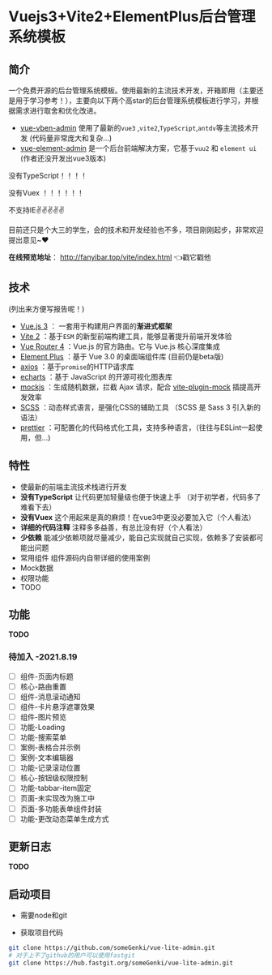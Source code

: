 # Vuejs3+Vite2+ElementPlus后台管理系统模板

## 简介

一个免费开源的后台管理系统模板。使用最新的主流技术开发，开箱即用（主要还是用于学习参考！），主要向以下两个高star的后台管理系统模板进行学习，并根据需求进行取舍和优化改进。

- [vue-vben-admin](https://github.com/anncwb/vue-vben-admin)  使用了最新的`vue3`
  ,`vite2`,`TypeScript`,`antdv`等主流技术开发 (代码量非常庞大和复杂...)
- [vue-element-admin](https://github.com/PanJiaChen/vue-element-admin)
  是一个后台前端解决方案，它基于`vuu2` 和 `element ui`  (作者还没开发出vue3版本)

没有TypeScript！！！！

没有Vuex ！！！！！！

不支持IE:v::v::v::v::v:

目前还只是个大三的学生，会的技术和开发经验也不多，项目刚刚起步，非常欢迎提出意见~:heart:

**在线预览地址**： http://fanyibar.top/vite/index.html   👈戳它戳他

## 技术

(列出来方便写报告呢！)

- [Vue.js 3](https://v3.cn.vuejs.org/) ： 一套用于构建用户界面的**渐进式框架**
- [Vite 2](https://cn.vitejs.dev/) ：基于`ESM` 的新型前端构建工具，能够显著提升前端开发体验
- [Vue Router 4](https://next.router.vuejs.org/zh/) ：Vue.js 的官方路由。它与 Vue.js
  核心深度集成
- [Element Plus](https://element-plus.gitee.io/) ：基于 Vue 3.0 的桌面端组件库 (目前仍是beta版)
- [axios](https://echarts.apache.org/zh/index.html) ：基于`promise`的HTTP请求库
- [echarts](https://axios-http.com/zh/) ：基于 JavaScript 的开源可视化图表库
- [mockjs](http://mockjs.com/) ：生成随机数据，拦截 Ajax
  请求，配合 [vite-plugin-mock](https://github.com/anncwb/vite-plugin-mock) 插提高开发效率
- [SCSS](https://www.sass.hk/docs/) ：动态样式语言，是强化CSS的辅助工具 （SCSS 是 Sass 3 引入新的语法）
- [prettier](https://prettier.io/) ：可配置化的代码格式化工具，支持多种语言，（往往与ESLint一起使用，但...)

## 特性

- 使最新的前端主流技术栈进行开发
- **没有TypeScript** 让代码更加轻量级也便于快速上手 （对于初学者，代码多了难看下去）
- **没有Vuex** 这个用起来是真的麻烦！在vue3中更没必要加入它（个人看法）
- **详细的代码注释**  注释多多益善，有总比没有好（个人看法）
- **少依赖** 能减少依赖项就尽量减少，能自己实现就自己实现，依赖多了安装都可能出问题
- 常用组件 组件源码内自带详细的使用案例
- Mock数据
- 权限功能
- TODO

## 功能

**TODO**

### 待加入 -2021.8.19

- [ ] 组件-页面内标题
- [ ] 核心-路由重置
- [ ] 组件-消息滚动通知
- [ ] 组件-卡片悬浮遮罩效果
- [ ] 组件-图片预览
- [ ] 功能-Loading
- [ ] 功能-搜索菜单
- [ ] 案例-表格合并示例
- [ ] 案例-文本编辑器
- [ ] 功能-记录滚动位置
- [ ] 核心-按钮级权限控制
- [ ] 功能-tabbar-item固定
- [ ] 页面-未实现改为施工中
- [ ] 页面-多功能表单组件封装
- [ ] 功能-更改动态菜单生成方式

## 更新日志

**TODO**

## 启动项目

- 需要node和git

- 获取项目代码

````sh
git clone https://github.com/someGenki/vue-lite-admin.git
# 对于上不了github的用户可以使用fastgit
git clone https://hub.fastgit.org/someGenki/vue-lite-admin.git
````

